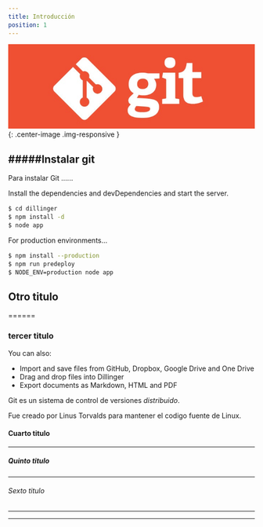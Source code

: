 ```yaml
---
title: Introducción
position: 1
---
```

![Git Logo](/images/git_logo2.jpg){: .center-image .img-responsive }

#####Instalar git
------
Para instalar Git ......


Install the dependencies and devDependencies and start the server.

```sh
$ cd dillinger
$ npm install -d
$ node app
```

For production environments...

```sh
$ npm install --production
$ npm run predeploy
$ NODE_ENV=production node app
```

## Otro titulo
======

### tercer titulo

You can also:
  - Import and save files from GitHub, Dropbox, Google Drive and One Drive
  - Drag and drop files into Dillinger
  - Export documents as Markdown, HTML and PDF



Git es un sistema de control de versiones *distribuido*.

Fue creado por Linus Torvalds para mantener el codigo fuente de Linux.

#### Cuarto titulo
<hr>


##### Quinto titulo
<hr>


###### Sexto titulo
<hr>

<hr>





<!-- Welcome to our API.

This API document is designed for those interested in developing for our platform.

This API is still under development and will evolve.

You'll succeed if you do this.
{: .success }

Here's some useful information.
{: .info }

Something may not happen if you try and do this.
{: .warning }

Something bad will happen if you do this.
{: .error } -->
